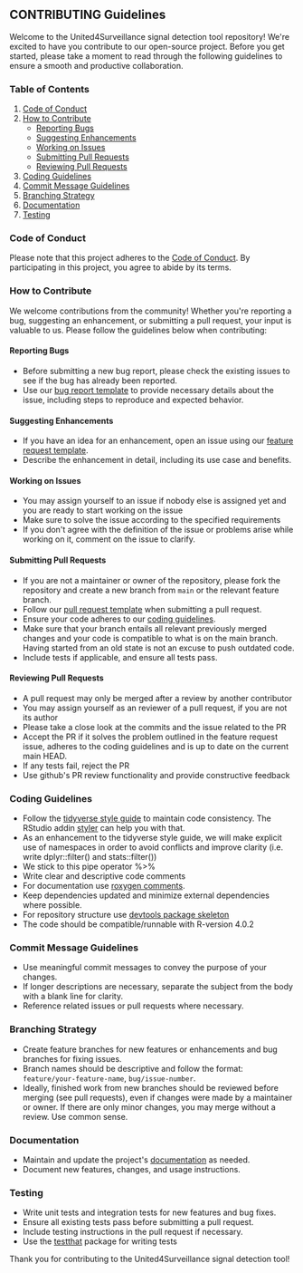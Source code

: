 ## CONTRIBUTING Guidelines

Welcome to the United4Surveillance signal detection tool repository! We're excited to have you contribute to our open-source project. Before you get started, please take a moment to read through the following guidelines to ensure a smooth and productive collaboration.

### Table of Contents

1. [Code of Conduct](#code-of-conduct)
2. [How to Contribute](#how-to-contribute)
    - [Reporting Bugs](#reporting-bugs)
    - [Suggesting Enhancements](#suggesting-enhancements)
    - [Working on Issues](#working-on-issues)
    - [Submitting Pull Requests](#submitting-pull-requests)
    - [Reviewing Pull Requests](#reviewing-pull-requests)
3. [Coding Guidelines](#coding-guidelines)
4. [Commit Message Guidelines](#commit-message-guidelines)
5. [Branching Strategy](#branching-strategy)
6. [Documentation](#documentation)
7. [Testing](#testing)

### Code of Conduct

Please note that this project adheres to the [Code of Conduct](CODE_OF_CONDUCT.md). By participating in this project, you agree to abide by its terms.

### How to Contribute

We welcome contributions from the community! Whether you're reporting a bug, suggesting an enhancement, or submitting a pull request, your input is valuable to us. Please follow the guidelines below when contributing:

#### Reporting Bugs

- Before submitting a new bug report, please check the existing issues to see if the bug has already been reported.
- Use our [bug report template](ISSUE_TEMPLATE/bug-report.md) to provide necessary details about the issue, including steps to reproduce and expected behavior.

#### Suggesting Enhancements

- If you have an idea for an enhancement, open an issue using our [feature request template](ISSUE_TEMPLATE/feature-request.md).
- Describe the enhancement in detail, including its use case and benefits.

#### Working on Issues

- You may assign yourself to an issue if nobody else is assigned yet and you are ready to start working on the issue
- Make sure to solve the issue according to the specified requirements
- If you don't agree with the definition of the issue or problems arise while working on it, comment on the issue to clarify.
  
#### Submitting Pull Requests

- If you are not a maintainer or owner of the repository, please fork the repository and create a new branch from `main` or the relevant feature branch.
- Follow our [pull request template](PULL_REQUEST_TEMPLATE.md) when submitting a pull request.
- Ensure your code adheres to our [coding guidelines](#coding-guidelines).
- Make sure that your branch entails all relevant previously merged changes and your code is compatible to what is on the main branch. Having started from an old state is not an excuse to push outdated code.
- Include tests if applicable, and ensure all tests pass.

#### Reviewing Pull Requests

- A pull request may only be merged after a review by another contributor
- You may assign yourself as an reviewer of a pull request, if you are not its author
- Please take a close look at the commits and the issue related to the PR
- Accept the PR if it solves the problem outlined in the feature request issue, adheres to the coding guidelines and is up to date on the current main HEAD.
- If any tests fail, reject the PR
- Use github's PR review functionality and provide constructive feedback

### Coding Guidelines

- Follow the [tidyverse style guide](https://style.tidyverse.org/) to maintain code consistency. The RStudio addin [styler](https://styler.r-lib.org/) can help you with that.
- As an enhancement to the tidyverse style guide, we will make explicit use of namespaces in order to avoid conflicts and improve clarity (i.e. write dplyr::filter() and stats::filter())
- We stick to this pipe operator %>%
- Write clear and descriptive code comments
- For documentation use [roxygen comments](https://cran.r-project.org/web/packages/roxygen2/vignettes/roxygen2.html).
- Keep dependencies updated and minimize external dependencies where possible.
- For repository structure use [devtools package skeleton](https://bookdown.org/rdpeng/RProgDA/the-devtools-package.html)
- The code should be compatible/runnable with R-version 4.0.2

### Commit Message Guidelines

- Use meaningful commit messages to convey the purpose of your changes.
- If longer descriptions are necessary, separate the subject from the body with a blank line for clarity.
- Reference related issues or pull requests where necessary.

### Branching Strategy

- Create feature branches for new features or enhancements and bug branches for fixing issues.
- Branch names should be descriptive and follow the format: `feature/your-feature-name`, `bug/issue-number`.
- Ideally, finished work from new branches should be reviewed before merging (see pull requests), even if changes were made by a maintainer or owner. If there are only minor changes, you may merge without a review. Use common sense.

### Documentation

- Maintain and update the project's [documentation](docs/) as needed.
- Document new features, changes, and usage instructions.

### Testing

- Write unit tests and integration tests for new features and bug fixes.
- Ensure all existing tests pass before submitting a pull request.
- Include testing instructions in the pull request if necessary.
- Use the [testthat](https://testthat.r-lib.org/) package for writing tests


Thank you for contributing to the United4Surveillance signal detection tool!
